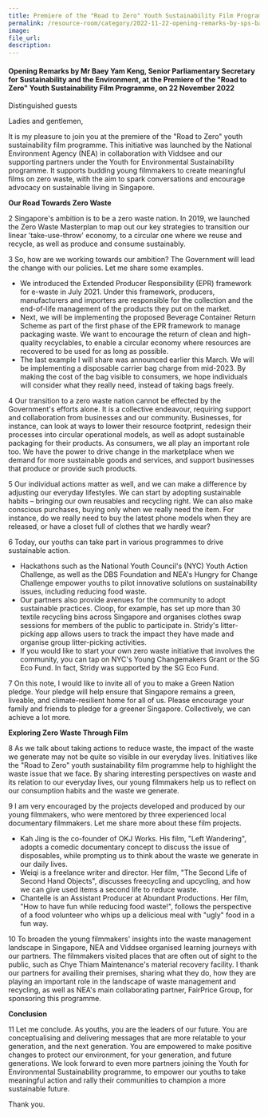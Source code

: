 ```yaml
---  
title: Premiere of the "Road to Zero" Youth Sustainability Film Programme - Mr Baey Yam Keng
permalink: /resource-room/category/2022-11-22-opening-remarks-by-sps-baey-yam-keng-at-the-premiere-of-the-road-to-zero-youth-sustainability-film-programme-2022
image:  
file_url:  
description:  
---  
```


#### Opening Remarks by Mr Baey Yam Keng, Senior Parliamentary Secretary for Sustainability and the Environment, at the Premiere of the "Road to Zero" Youth Sustainability Film Programme, on 22 November 2022

Distinguished guests

Ladies and gentlemen,

  It is my pleasure to join you at the premiere of the "Road to Zero" youth sustainability film programme. This initiative was launched by the National Environment Agency (NEA) in collaboration with Viddsee and our supporting partners under the Youth for Environmental Sustainability programme. It supports budding young filmmakers to create meaningful films on zero waste, with the aim to spark conversations and encourage advocacy on sustainable living in Singapore.

**Our Road Towards Zero Waste**

2 Singapore's ambition is to be a zero waste nation. In 2019, we launched the Zero Waste Masterplan to map out our key strategies to transition our linear 'take-use-throw' economy, to a circular one where we reuse and recycle, as well as produce and consume sustainably.

3 So, how are we working towards our ambition? The Government will lead the change with our policies. Let me share some examples.

- We introduced the Extended Producer Responsibility (EPR) framework for e-waste in July 2021. Under this framework, producers, manufacturers and importers are responsible for the collection and the end-of-life management of the products they put on the market.
- Next, we will be implementing the proposed Beverage Container Return Scheme as part of the first phase of the EPR framework to manage packaging waste. We want to encourage the return of clean and high-quality recyclables, to enable a circular economy where resources are recovered to be used for as long as possible.
- The last example I will share was announced earlier this March. We will be implementing a disposable carrier bag charge from mid-2023. By making the cost of the bag visible to consumers, we hope individuals will consider what they really need, instead of taking bags freely.

4 Our transition to a zero waste nation cannot be effected by the Government's efforts alone. It is a collective endeavour, requiring support and collaboration from businesses and our community. Businesses, for instance, can look at ways to lower their resource footprint, redesign their processes into circular operational models, as well as adopt sustainable packaging for their products. As consumers, we all play an important role too. We have the power to drive change in the marketplace when we demand for more sustainable goods and services, and support businesses that produce or provide such products.

5 Our individual actions matter as well, and we can make a difference by adjusting our everyday lifestyles. We can start by adopting sustainable habits – bringing our own reusables and recycling right. We can also make conscious purchases, buying only when we really need the item. For instance, do we really need to buy the latest phone models when they are released, or have a closet full of clothes that we hardly wear?

6 Today, our youths can take part in various programmes to drive sustainable action.

- Hackathons such as the National Youth Council's (NYC) Youth Action Challenge, as well as the DBS Foundation and NEA's Hungry for Change Challenge empower youths to pilot innovative solutions on sustainability issues, including reducing food waste.
- Our partners also provide avenues for the community to adopt sustainable practices. Cloop, for example, has set up more than 30 textile recycling bins across Singapore and organises clothes swap sessions for members of the public to participate in. Stridy's litter-picking app allows users to track the impact they have made and organise group litter-picking activities.
- If you would like to start your own zero waste initiative that involves the community, you can tap on NYC's Young Changemakers Grant or the SG Eco Fund. In fact, Stridy was supported by the SG Eco Fund.

7 On this note, I would like to invite all of you to make a Green Nation pledge. Your pledge will help ensure that Singapore remains a green, liveable, and climate-resilient home for all of us. Please encourage your family and friends to pledge for a greener Singapore. Collectively, we can achieve a lot more.

**Exploring Zero Waste Through Film**

8 As we talk about taking actions to reduce waste, the impact of the waste we generate may not be quite so visible in our everyday lives. Initiatives like the "Road to Zero" youth sustainability film programme help to highlight the waste issue that we face. By sharing interesting perspectives on waste and its relation to our everyday lives, our young filmmakers help us to reflect on our consumption habits and the waste we generate.

9 I am very encouraged by the projects developed and produced by our young filmmakers, who were mentored by three experienced local documentary filmmakers. Let me share more about these film projects.

- Kah Jing is the co-founder of OKJ Works. His film, "Left Wandering", adopts a comedic documentary concept to discuss the issue of disposables, while prompting us to think about the waste we generate in our daily lives.
- Weiqi is a freelance writer and director. Her film, "The Second Life of Second Hand Objects", discusses freecycling and upcycling, and how we can give used items a second life to reduce waste.
- Chantelle is an Assistant Producer at Abundant Productions. Her film, "How to have fun while reducing food waste!", follows the perspective of a food volunteer who whips up a delicious meal with "ugly" food in a fun way.

10  To broaden the young filmmakers' insights into the waste management landscape in Singapore, NEA and Viddsee organised learning journeys with our partners. The filmmakers visited places that are often out of sight to the public, such as Chye Thiam Maintenance's material recovery facility. I thank our partners for availing their premises, sharing what they do, how they are playing an important role in the landscape of waste management and recycling, as well as NEA's main collaborating partner, FairPrice Group, for sponsoring this programme.

**Conclusion**

11  Let me conclude. As youths, you are the leaders of our future. You are conceptualising and delivering messages that are more relatable to your generation, and the next generation. You are empowered to make positive changes to protect our environment, for your generation, and future generations. We look forward to even more partners joining the Youth for Environmental Sustainability programme, to empower our youths to take meaningful action and rally their communities to champion a more sustainable future.

Thank you.

